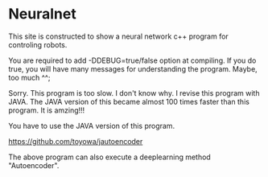 # Neuralnet
This site is constructed to show a neural network c++ program for controling robots.

You are required to add -DDEBUG=true/false option at compiling. If you do true, you will have many messages for understanding the program. Maybe, too much ^^;

Sorry. This program is too slow. I don't know why. I revise this program with JAVA. The JAVA version of this became almost 100 times faster than this program. It is amzing!!!

You have to use the JAVA version of this program.

https://github.com/toyowa/jautoencoder

The above program can also execute a deeplearning method "Autoencoder". 
